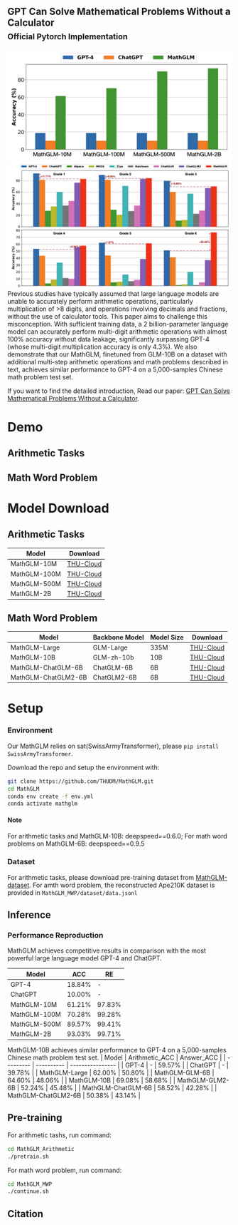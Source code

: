 ## GPT Can Solve Mathematical Problems Without a Calculator <br><sub>Official Pytorch Implementation</sub>

![](resources/perf.jpg)
![](resources/perf_mwp.jpg)
Previous studies have typically assumed that large language models are unable to accurately perform arithmetic operations, particularly multiplication of >8 digits, and operations involving decimals and fractions, without the use of calculator tools. This paper aims to challenge this misconception. With sufficient training data, a 2 billion-parameter language model can accurately perform multi-digit arithmetic operations with almost 100% accuracy without data leakage, significantly surpassing GPT-4 (whose multi-digit multiplication accuracy is only 4.3%). We also demonstrate that our MathGLM, finetuned from GLM-10B on a dataset with additional multi-step arithmetic operations and math problems described in text, achieves similar performance to GPT-4 on a 5,000-samples Chinese math problem
test set.



If you want to find the detailed introduction, Read our paper: [GPT Can Solve Mathematical Problems Without a Calculator](https://arxiv.org/pdf/2309.03241v2.pdf).

# Demo

## Arithmetic Tasks



## Math Word Problem



# Model Download 


## Arithmetic Tasks
| Model    | Download | 
| --------- | --------------- |
| MathGLM-10M   |  [THU-Cloud](https://cloud.tsinghua.edu.cn/d/8d9ee3e52bb54afd9c16/)          | 
| MathGLM-100M  |  [THU-Cloud](https://cloud.tsinghua.edu.cn/d/8d9ee3e52bb54afd9c16/)          | 
| MathGLM-500M  |  [THU-Cloud](https://cloud.tsinghua.edu.cn/d/8d9ee3e52bb54afd9c16/)          | 
| MathGLM-2B    |  [THU-Cloud](https://cloud.tsinghua.edu.cn/d/8d9ee3e52bb54afd9c16/)          | 


## Math Word Problem

| Model   | Backbone Model | Model Size | Download | 
| --------- | ---------- | ---------------- |---------------- |
| MathGLM-Large       | GLM-Large    |335M   | [THU-Cloud](https://cloud.tsinghua.edu.cn/d/3d138deaf93441b196fb/)         | 
| MathGLM-10B         | GLM-zh-10b   | 10B   | [THU-Cloud](https://cloud.tsinghua.edu.cn/d/bc3c7b5c46304c2b88f6/)         | 
| MathGLM-ChatGLM-6B  | ChatGLM-6B   | 6B    | [THU-Cloud](https://cloud.tsinghua.edu.cn/d/92127e3a1b4144db8d13/)         | 
| MathGLM-ChatGLM2-6B | ChatGLM2-6B  | 6B    | [THU-Cloud](https://cloud.tsinghua.edu.cn/d/ab7eaac27ebd4d088834/)         | 


# Setup

### Environment
Our MathGLM relies on sat(SwissArmyTransformer), please ``` pip install SwissArmyTransformer ```.

Download the repo and setup the environment with:

```bash
git clone https://github.com/THUDM/MathGLM.git
cd MathGLM
conda env create -f env.yml
conda activate mathglm
```
#### Note
For arithmetic tasks and MathGLM-10B: deepspeed==0.6.0; For math word problems on MathGLM-6B: deepspeed==0.9.5



### Dataset

For arithmetic tasks, please download pre-training dataset from [MathGLM-dataset](https://cloud.tsinghua.edu.cn/d/8d9ee3e52bb54afd9c16/). For amth word problem, the reconstructed Ape210K dataset is provided in ```MathGLM_MWP/dataset/data.jsonl```


## Inference 

### Performance Reproduction

MathGLM achieves competitive results in comparison with the most powerful large language model GPT-4 and ChatGPT.

| Model   | ACC | RE | 
| --------- | ---------- | ---------------- | 
| GPT-4 | 18.84%    | -             |
| ChatGPT  | 10.00%    | -            | 
| MathGLM-10M  | 61.21%    | 97.83%            | 
| MathGLM-100M  | 70.28%    | 99.28%            | 
| MathGLM-500M  | 89.57%    | 99.41%            | 
| MathGLM-2B  | 93.03%    | 99.71%            | 

MathGLM-10B achieves similar performance to GPT-4 on a 5,000-samples Chinese math problem test set.
| Model   | Arithmetic_ACC | Answer_ACC | 
| --------- | ---------- | ---------------- | 
| GPT-4 | -  | 59.57%            |
| ChatGPT  | -   | 39.78%        | 
| MathGLM-Large  | 62.00%   | 50.80%            | 
| MathGLM-GLM-6B  | 64.60%   | 48.06%            | 
| MathGLM-10B  | 69.08%    | 58.68%            | 
| MathGLM-GLM2-6B  | 52.24%   | 45.48%           | 
| MathGLM-ChatGLM-6B  | 58.52%    | 42.28%           | 
| MathGLM-ChatGLM2-6B  | 50.38%    | 43.14%           | 

## Pre-training

For arithmetic tashs, run command:

```bash
cd MathGLM_Arithmetic
./pretrain.sh
```

For math word problem, run command:

```bash
cd MathGLM_MWP
./continue.sh
```


## Citation

